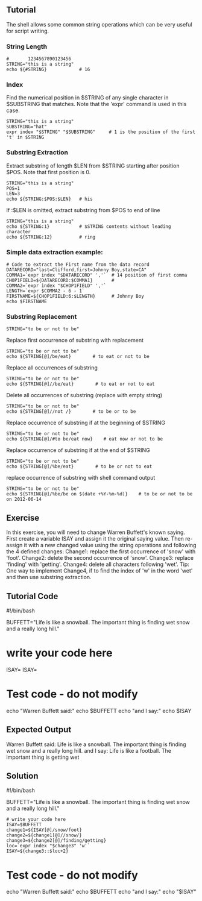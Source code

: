 Tutorial
--------
The shell allows some common string operations which can be very useful for script writing.

### String Length

    #       1234567890123456
    STRING="this is a string"
    echo ${#STRING}            # 16

### Index

Find the numerical position in $STRING of any single character in $SUBSTRING that matches. Note that the 'expr' command is used in this case.

    STRING="this is a string"
    SUBSTRING="hat"
    expr index "$STRING" "$SUBSTRING"     # 1 is the position of the first 't' in $STRING

### Substring Extraction

Extract substring of length $LEN from $STRING starting after position $POS. Note that first position is 0.

    STRING="this is a string"
    POS=1
    LEN=3
    echo ${STRING:$POS:$LEN}   # his

If :$LEN is omitted, extract substring from $POS to end of line

    STRING="this is a string"
    echo ${STRING:1}           # $STRING contents without leading character
    echo ${STRING:12}          # ring

### Simple data extraction example:

    # Code to extract the First name from the data record
    DATARECORD="last=Clifford,first=Johnny Boy,state=CA"
    COMMA1=`expr index "$DATARECORD" ','`  # 14 position of first comma
    CHOP1FIELD=${DATARECORD:$COMMA1}       #
    COMMA2=`expr index "$CHOP1FIELD" ','`
    LENGTH=`expr $COMMA2 - 6 - 1`
    FIRSTNAME=${CHOP1FIELD:6:$LENGTH}      # Johnny Boy
    echo $FIRSTNAME

### Substring Replacement

    STRING="to be or not to be"

Replace first occurrence of substring with replacement

    STRING="to be or not to be"
    echo ${STRING[@]/be/eat}        # to eat or not to be

Replace all occurrences of substring

    STRING="to be or not to be"
    echo ${STRING[@]//be/eat}        # to eat or not to eat

Delete all occurrences of substring (replace with empty string)

    STRING="to be or not to be"
    echo ${STRING[@]//not /}        # to be or to be

Replace occurrence of substring if at the beginning of $STRING

    STRING="to be or not to be"
    echo ${STRING[@]/#to be/eat now}    # eat now or not to be

Replace occurrence of substring if at the end of $STRING

    STRING="to be or not to be"
    echo ${STRING[@]/%be/eat}        # to be or not to eat

replace occurrence of substring with shell command output

    STRING="to be or not to be"
    echo ${STRING[@]/%be/be on $(date +%Y-%m-%d)}    # to be or not to be on 2012-06-14

Exercise
--------
In this exercise, you will need to change Warren Buffett's known saying. First create a variable ISAY and assign it the original saying value. Then re-assign it with a new changed value using the string operations and following the 4 defined changes: 
Change1: replace the first occurrence of 'snow' with 'foot'. 
Change2: delete the second occurrence of 'snow'. 
Change3: replace 'finding' with 'getting'. 
Change4: delete all characters following 'wet'. Tip: One way to implement Change4, if to find the index of 'w' in the word 'wet' and then use substring extraction.

Tutorial Code
-------------
#!/bin/bash

BUFFETT="Life is like a snowball. The important thing is finding wet snow and a really long hill."
# write your code here
ISAY=
ISAY=










# Test code - do not modify
echo "Warren Buffett said:"
echo $BUFFETT
echo "and I say:"
echo $ISAY

Expected Output
---------------
Warren Buffett said:
Life is like a snowball. The important thing is finding wet snow and a really long hill.
and I say:
Life is like a football. The important thing is getting wet

Solution
--------
#!/bin/bash

BUFFETT="Life is like a snowball. The important thing is finding wet snow and a really long hill."

    # write your code here
    ISAY=$BUFFETT
    change1=${ISAY[@]/snow/foot}
    change2=${change1[@]//snow/}
    change3=${change2[@]/finding/getting}
    loc=`expr index "$change3" 'w'`
    ISAY=${change3::$loc+2}

# Test code - do not modify
echo "Warren Buffett said:"
echo $BUFFETT
echo "and I say:"
echo "$ISAY"
